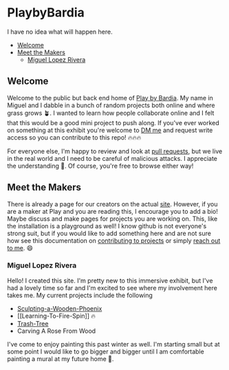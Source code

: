 # PlaybyBardia

I have no idea what will happen here.

- [Welcome](#welcome)
- [Meet the Makers](#meet-the-makers)
  - [Miguel Lopez Rivera](#miguel-lopez-rivera)

## Welcome

Welcome to the public but back end home of [Play by Bardia](https://playnorfolk.club/). My name in Miguel and I dabble in a bunch of random projects both online and where grass grows 🪴. I wanted to learn how people collaborate online and I felt that this would be a good mini project to push along. If you've ever worked on something at this exhibit you're welcome to [DM me](https://dot.cards/migueloutdoors) and request write access so you can contribute to this repo! 🔥🔥🔥

For everyone else, I'm happy to review and look at [pull requests](https://github.com/MiggyL0/PlaybyBardia/pulls), but we live in the real world and I need to be careful of malicious attacks. I appreciate the understanding 🙏. Of course, you're free to browse either way!

## Meet the Makers

There is already a page for our creators on the actual [site](https://playnorfolk.club/casting-call/). However, if you are a maker at Play and you are reading this, I encourage you to add a bio! Maybe discuss and make pages for projects you are working on. This, like the installation is a playground as well! I know github is not everyone's strong suit, but if you would like to add something here and are not sure how see this documentation on [contributing to projects](https://docs.github.com/en/get-started/quickstart/contributing-to-projects) or simply [reach out to me](https://dot.cards/migueloutdoors). 😄

### Miguel Lopez Rivera

Hello! I created this site. I'm pretty new to this immersive exhibit, but I've had a lovely time so far and I'm excited to see where my involvement here takes me. My current projects include the following

- [Sculpting-a-Wooden-Phoenix](https://github.com/MiggyL0/PlaybyBardia/blob/17e2d94bf985aee8eba82a160eec7179f0d0c125/Sculpting-a-Wooden-Phoenix.md#L3)
- [[Learning-To-Fire-Spin]] 🔥
- [Trash-Tree](https://github.com/MiggyL0/PlaybyBardia/blob/22981456f9aabe6342f240e08160aa203f504ab9/Trash-Tree.md#L11)
- Carving A Rose From Wood

<!-- [[Fénix]][[Trash-Tree]] -->

I've come to enjoy painting this past winter as well. I'm starting small but at some point I would like to go bigger and bigger until I am comfortable painting a mural at my future home 🏡.

